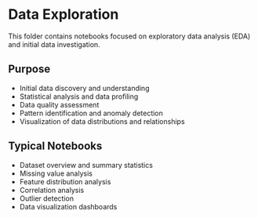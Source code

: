 # Data Exploration

This folder contains notebooks focused on exploratory data analysis (EDA) and initial data investigation.

## Purpose
- Initial data discovery and understanding
- Statistical analysis and data profiling
- Data quality assessment
- Pattern identification and anomaly detection
- Visualization of data distributions and relationships

## Typical Notebooks
- Dataset overview and summary statistics
- Missing value analysis
- Feature distribution analysis
- Correlation analysis
- Outlier detection
- Data visualization dashboards
